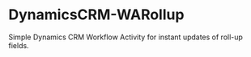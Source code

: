 # DynamicsCRM-WARollup
Simple Dynamics CRM Workflow Activity for instant updates of roll-up fields.
